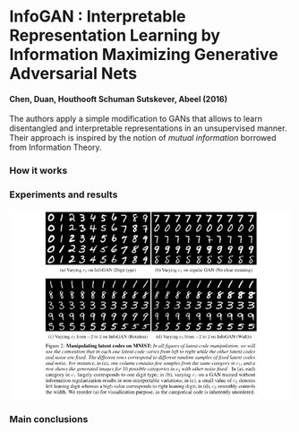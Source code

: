 # InfoGAN : Interpretable Representation Learning by Information Maximizing Generative Adversarial Nets
#### Chen, Duan, Houthooft Schuman Sutskever, Abeel (2016)

The authors apply a simple modification to GANs that allows to learn disentangled and interpretable representations in an unsupervised manner. Their approach is inspired by the notion of *mutual information* borrowed from Information Theory.

### How it works



### Experiments and results



![Results on MNIST](MNIST.PNG)


### Main conclusions


